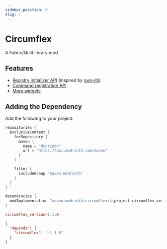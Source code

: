 ```yaml
---
sidebar_position: 0
slug: /
---
```


# Circumflex

A Fabric/Quilt library mod

## Features

- [Registry initializer API](/registry-initializer) (inspired by [owo-lib](https://docs.wispforest.io/owo/registration/))
- [Command registration API](/command-registration)
- [More widgets](/widgets)

## Adding the Dependency

Add the following to your project:

```groovy title="build.gradle"
repositories {
  exclusiveContent {
    forRepository {
      maven {
        name = "Modrinth"
        url = "https://api.modrinth.com/maven"
      }
    }

    filter {
      includeGroup "maven.modrinth"
    }
  }
}

dependencies {
  modImplementation "maven.modrinth:circumflex:${project.circumflex_version}"
}
```

```toml title="gradle.properties"
circumflex_version=1.1.0
```

```json title="fabric.mod.json"
{
  "depends": {
    "circumflex": "~1.1.0"
  }
}
```
